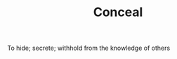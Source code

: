 ---
title: Conceal
letter: C
permalink: "/definitions/bld-conceal.html"
body: To hide; secrete; withhold from the knowledge of others
published_at: '2018-07-07'
source: Black's Law Dictionary 2nd Ed (1910)
layout: post
---